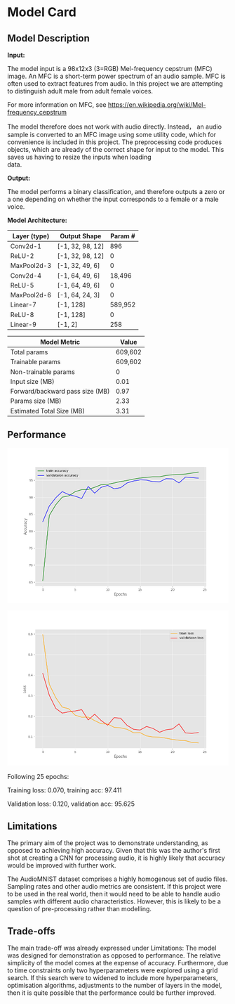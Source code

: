 # Model Card

## Model Description

**Input:**

The model input is a 98x12x3 (3=RGB) Mel-frequency cepstrum (MFC) image. An MFC is a 
short-term power spectrum of an audio sample. MFC is often used to extract features
from audio. In this project we are attempting to distinguish adult male from
adult female voices.

For more information on MFC, see https://en.wikipedia.org/wiki/Mel-frequency_cepstrum

The model therefore does not work with audio directly. Instead， an audio sample is
converted to an MFC image using some utility code, which for convenience is included
in this project. The preprocessing code produces objects, which are already of the correct
shape for input to the model. This saves us having to resize the inputs when loading  
data.

**Output:**

The model performs a binary classification, and therefore outputs a zero or a one depending on whether the input corresponds to a female or a male voice. 

**Model Architecture:**

| Layer (type)   | Output Shape      | Param #                           |
|----------------|-------------------|-----------------------------------|
| Conv2d-1       | [-1, 32, 98, 12]  | 896                               |
| ReLU-2         | [-1, 32, 98, 12]  | 0                                 |
| MaxPool2d-3    | [-1, 32, 49, 6]   | 0                                 |
| Conv2d-4       | [-1, 64, 49, 6]   | 18,496                            |
| ReLU-5         | [-1, 64, 49, 6]   | 0                                 |
| MaxPool2d-6    | [-1, 64, 24, 3]   | 0                                 |
| Linear-7       | [-1, 128]         | 589,952                           |
| ReLU-8         | [-1, 128]         | 0                                 |
| Linear-9       | [-1, 2]           | 258                               |

| Model Metric                    | Value   |
|---------------------------------|---------|
| Total params                    | 609,602 |
| Trainable params                | 609,602 |
| Non-trainable params            | 0       |
| Input size (MB)                 | 0.01    |
| Forward/backward pass size (MB) | 0.97    |
| Params size (MB)                | 2.33    |
| Estimated Total Size (MB)       | 3.31    |


## Performance

![img.png](img.png)
             
![img_1.png](img_1.png)

Following 25 epochs:

Training loss: 0.070, training acc: 97.411

Validation loss: 0.120, validation acc: 95.625

## Limitations

The primary aim of the project was to demonstrate understanding, as opposed to achieving high accuracy. 
Given that this was the author's first shot at creating a CNN for processing audio, it is highly likely that accuracy 
would be improved with further work.

The AudioMNIST dataset comprises a highly homogenous set of audio files. Sampling rates and other audio metrics are consistent.
If this project were to be used in the real world, then it would need to be able to handle audio samples with different
audio characteristics. However, this is likely to be a question of pre-processing rather than modelling.

## Trade-offs

The main trade-off was already expressed under Limitations: The model was designed for demonstration as opposed to performance. The relative simplicity of the model comes at the expense of accuracy.
Furthermore, due to time constraints only two hyperparameters were explored using a grid search. If this search were to widened
to include more hyperparameters, optimisation algorithms, adjustments to the number of layers in the model, then it is quite possible that the performance could be
further improved.
